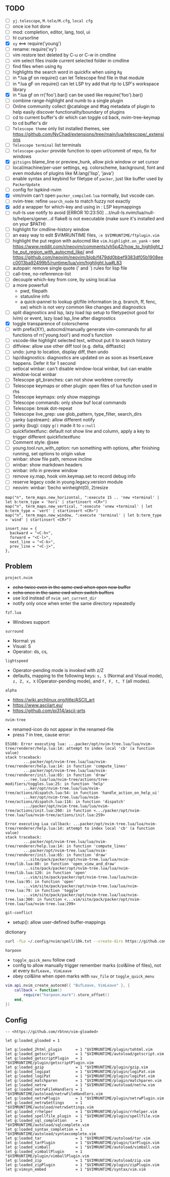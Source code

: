 ## TODO

- [ ] `yj.telescope`, `M.tele/M.cfg`, `local cfg`
- [ ] once ice hot done
- [ ] mod: completion, editor, lang, tool, ui
- [ ] hl cursorline
- [x] `xy` <==> require('young')
- [ ] rename: require('xy')
- [ ] vim restore text deleted by C-u or C-w in cmdline
- [ ] vim select files inside current selected folder in cmdline
- [ ] find files when using `Rg`
- [ ] highlights the search word in quickfix when using `Rg`
- [ ] in \*.lua gf on require() can let Telescope find file in that module
- [ ] in \*.lua gF on require() can let LSP try add that rtp to LSP's workspace library
- [x] in \*.lua gf on rr('foo').bar() can be used like require('foo').bar()
- [ ] combine range-highlight and numb to a single plugin
- [ ] Online community collect @cataloge and #tag metadata of plugin to help easily discover functionality/boundary of plugins
- [ ] cd to current buffer's dir which can toggle cd back, nvim-tree-keymap to cd buffer's dir
- [ ] `Telescope theme` only list installed themes, see <https://github.com/NvChad/extensions/tree/main/lua/telescope/_extensions>
- [ ] `Telescope terminal` list terminals
- [ ] `telescope-packer` provide function to open url/commit of repo, fix for windows
- [x] `gitsigns` blame_line or preview_hunk, allow pick window or set cursor
- [ ] local/machine/per-user settings, eg. colorscheme, background, font and even modules of plugins like M.lang('lisp', 'java')
- [ ] enable syntax and keybind for filetype of `packer`, just like buffer used by `PackerUpdate`
- [ ] config for lspkind-nvim
- [x] vim/nvim can't open `packer_compiled.lua` normally, but vscode can.
- [ ] nvim-tree: refine `search_node` to match fuzzy not exactly
- [x] add a wrapper for which-key and using in : LSP keymappings
- [ ] null-ls use notify to avoid [ERROR 10:23:50] ...t/null-ls.nvim/lua/null-ls/helpers/gener...d flake8 is not executable (make sure it's installed and on your $PATH)
- [ ] highlight for cmdline-history window
- [ ] an easy way to edit $VIMRUNTIME files, `:e $VIMRUNTIME/ftplugin.vim`
- [ ] highlight the put region with autocmd like `vim.highlight.on_yank` - see <https://www.reddit.com/r/neovim/comments/vh5p42/how_to_highlight_the_put_region_with_autocmd_like/> and <https://github.com/neovim/neovim/blob/f479dd0bbef9383df05b1908eec0013ba92499b5/runtime/lua/vim/highlight.lua#L83>
- [ ] autopair: remove single quote (\' and \`) rules for lisp file
- [ ] call-tree, no-refenrence-list
- [ ] decouple which-key from core, by using local.lua
- [ ] a more powerfull <C-g>
  - pwd, filepath
  - statusline info
  - a quick-pannel to lookup git/file information (e.g. branch, ff, fenc, sw) which is not very common like changes and diagnostics
- [ ] split diagnostics and lsp, lazy load lsp setup to filetype(not good for lvim) or event, lazy load lsp_line after diagnostics
- [x] toggle transparence of colorscheme
- [ ] with prefix(XY), autocmd/manually generate vim-commands for all functions of rr('young.tool') and mod's function
- [ ] vscode-like highlight selected text, without put it to search history
- [ ] diffview: allow use other diff tool (e.g. delta, difftastic)
- [ ] undo: jump to location, display diff, then undo
- [ ] lsp/diagnostics: diagnostics are updated on as soon as InsertLeave happens. Defer it for 1 second
- [ ] setlocal winbar: can't disable window-local winbar, but can enable window-local winbar
- [ ] Telescope git_branches: can not show worktree correctly
- [ ] Telescope keymaps or other plugin: open files of lua function used in rhs
- [ ] Telescope keymaps: only show <Plug> mappings
- [ ] Telescope commands: only show buf local commands
- [ ] Telescope: break dot-repeat
- [ ] Telescope live_grep: use glob_pattern, type_filter, search_dirs
- [ ] yanky (upstream): allow different notify
- [ ] yanky (bug): copy `g()` made it to `v:null`
- [ ] quickfixtextfunc: default not show line and column, apply a key to trigger different quickfixtextfunc
- [ ] Comment style: @see
- [ ] young.tool.run_with_option: run something with options, after finishing running, set options to origin value
- [ ] winbar: show file path, remove incline
- [ ] winbar: show markdown headers
- [ ] winbar: info in preview window
- [ ] remove xy.map, hook vim.keymap.set to record debug info
- [ ] reserve legacy code in young.legacy.version module
- [ ] neovim: winbar: 1)echo winheight(0), 2)resize

```
map("n", term_maps.new_horizontal, ":execute 15 .. 'new +terminal' | let b:term_type = 'hori' | startinsert <CR>")
map("n", term_maps.new_vertical, ":execute 'vnew +terminal' | let b:term_type = 'vert' | startinsert <CR>")
map("n", term_maps.new_window, ":execute 'terminal' | let b:term_type = 'wind' | startinsert <CR>")
```

```
insert_nav = {
  backward = "<C-h>",
  forward = "<C-l>",
  next_line = "<C-k>",
  prev_line = "<C-j>",
},
```

## Problem

`project.nvim`

- ~~echo twice even in the same cwd when open new buffer~~
- ~~echo once in the same cwd when switch buffers~~
- use lcd instead of `nvim_set_current_dir`
- notify only once when enter the same directory repeatedly

`fzf.lua`

- Windows support

`surround`

- Normal: ys
- Visual: S
- Operator: ds, cs,

`lightspeed`

- Operator-pending mode is invoked with z/Z
- defaults, mapping to the following keys: `s, S` (Normal and Visual mode), `z, Z, x, X` (Operator-pending mode), and `f, F, t, T` (all modes).

`alpha`

- <https://wiki.archlinux.org/title/ASCII_art>
- <https://www.asciiart.eu/>
- <https://github.com/pi314/ascii-arts>

`nvim-tree`

- renamed-icon do not appear in the renamed-file
- press ? in tree, cause error:

```
E5108: Error executing lua: ...packer/opt/nvim-tree.lua/lua/nvim-tree/renderer/help.lua:14: attempt to index local 'cb' (a function value)
stack traceback:
        ...packer/opt/nvim-tree.lua/lua/nvim-tree/renderer/help.lua:14: in function 'compute_lines'
        ...packer/opt/nvim-tree.lua/lua/nvim-tree/renderer/init.lua:65: in function 'draw'
        ...ree.lua/lua/nvim-tree/actions/tree-modifiers/toggles.lua:25: in function 'help'
        ...ker/opt/nvim-tree.lua/lua/nvim-tree/actions/dispatch.lua:54: in function 'handle_action_on_help_ui'
        ...ker/opt/nvim-tree.lua/lua/nvim-tree/actions/dispatch.lua:116: in function 'dispatch'
        .../packer/opt/nvim-tree.lua/lua/nvim-tree/actions/init.lua:260: in function <.../packer/opt/nvim-tree.lua/lua/nvim-tree/actions/init.lua:259>

Error executing Lua callback: ...packer/opt/nvim-tree.lua/lua/nvim-tree/renderer/help.lua:14: attempt to index local 'cb' (a function value)
stack traceback:
        ...packer/opt/nvim-tree.lua/lua/nvim-tree/renderer/help.lua:14: in function 'compute_lines'
        ...packer/opt/nvim-tree.lua/lua/nvim-tree/renderer/init.lua:65: in function 'draw'
        ...site/pack/packer/opt/nvim-tree.lua/lua/nvim-tree/lib.lua:80: in function 'open_view_and_draw'
        ...site/pack/packer/opt/nvim-tree.lua/lua/nvim-tree/lib.lua:126: in function 'open'
        ...vim/site/pack/packer/opt/nvim-tree.lua/lua/nvim-tree.lua:95: in function 'open'
        ...vim/site/pack/packer/opt/nvim-tree.lua/lua/nvim-tree.lua:79: in function 'toggle'
        ...vim/site/pack/packer/opt/nvim-tree.lua/lua/nvim-tree.lua:300: in function <...vim/site/pack/packer/opt/nvim-tree.lua/lua/nvim-tree.lua:299>
```

`git-conflict`

- setup(): allow user-defined buffer-mappings

dictionary

```sh
curl -fLo ~/.config/nvim/spell/10k.txt --create-dirs https://github.com/iamcco/coc-zi/raw/master/words/10k.txt
```

`harpoon`

- `toggle_quick_menu` follow cwd
- config to allow manually trigger remember marks (col&line of files), not at every `BufLeave, VimLeave`
- obey col&line when open marks with `nav_file` or `toggle_quick_menu`

```lua
vim.api.nvim_create_autocmd({ "BufLeave, VimLeave" }, {
    callback = function()
        require("harpoon.mark").store_offset()
    end,
})
```


## Config

```
-- <https://github.com/rbtnn/vim-gloaded>

let g:loaded_gloaded = 1

let g:loaded_2html_plugin      = 1 "$VIMRUNTIME/plugin/tohtml.vim
let g:loaded_getscript         = 1 "$VIMRUNTIME/autoload/getscript.vim
let g:loaded_getscriptPlugin   = 1 "$VIMRUNTIME/plugin/getscriptPlugin.vim
let g:loaded_gzip              = 1 "$VIMRUNTIME/plugin/gzip.vim
let g:loaded_logipat           = 1 "$VIMRUNTIME/plugin/logiPat.vim
let g:loaded_logiPat           = 1 "$VIMRUNTIME/plugin/logiPat.vim
let g:loaded_matchparen        = 1 "$VIMRUNTIME/plugin/matchparen.vim
let g:loaded_netrw             = 1 "$VIMRUNTIME/autoload/netrw.vim
let g:loaded_netrwFileHandlers = 1 "$VIMRUNTIME/autoload/netrwFileHandlers.vim
let g:loaded_netrwPlugin       = 1 "$VIMRUNTIME/plugin/netrwPlugin.vim
let g:loaded_netrwSettings     = 1 "$VIMRUNTIME/autoload/netrwSettings.vim
let g:loaded_rrhelper          = 1 "$VIMRUNTIME/plugin/rrhelper.vim
let g:loaded_spellfile_plugin  = 1 "$VIMRUNTIME/plugin/spellfile.vim
let g:loaded_sql_completion    = 1 "$VIMRUNTIME/autoload/sqlcomplete.vim
let g:loaded_syntax_completion = 1 "$VIMRUNTIME/autoload/syntaxcomplete.vim
let g:loaded_tar               = 1 "$VIMRUNTIME/autoload/tar.vim
let g:loaded_tarPlugin         = 1 "$VIMRUNTIME/plugin/tarPlugin.vim
let g:loaded_vimball           = 1 "$VIMRUNTIME/autoload/vimball.vim
let g:loaded_vimballPlugin     = 1 "$VIMRUNTIME/plugin/vimballPlugin.vim
let g:loaded_zip               = 1 "$VIMRUNTIME/autoload/zip.vim
let g:loaded_zipPlugin         = 1 "$VIMRUNTIME/plugin/zipPlugin.vim
let g:vimsyn_embed             = 1 "$VIMRUNTIME/syntax/vim.vim
```
